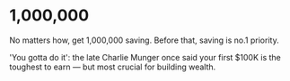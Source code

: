 # 1,000,000
No matters how, get 1,000,000 saving. Before that, saving is no.1 priority.

'You gotta do it': the late Charlie Munger once said your first $100K is the toughest to earn — but most crucial for building wealth. 